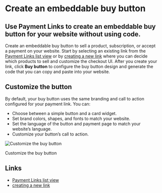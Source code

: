 # Create an embeddable buy button

## Use Payment Links to create an embeddable buy button for your website without using code.

Create an embeddable buy button to sell a product, subscription, or accept a
payment on your website. Start by selecting an existing link from the [Payment
Links list view](https://dashboard.stripe.com/payment-links) or by [creating a
new link](https://dashboard.stripe.com/payment-links/create) where you can
decide which products to sell and customize the checkout UI. After you create
your link, click **Buy button** to configure the buy button design and generate
the code that you can copy and paste into your website.

## Customize the button

By default, your buy button uses the same branding and call to action configured
for your payment link. You can:

- Choose between a simple button and a card widget.
- Set brand colors, shapes, and fonts to match your website.
- Set the language of the button and payment page to match your website’s
language.
- Customize your button’s call to action.

![Customize the buy
button](https://b.stripecdn.com/docs-statics-srv/assets/buy-button-card-layout.4003c3e9ffe3ce4378092dbdcd456ed9.png)

Customize the buy button

## Links

- [Payment Links list view](https://dashboard.stripe.com/payment-links)
- [creating a new link](https://dashboard.stripe.com/payment-links/create)